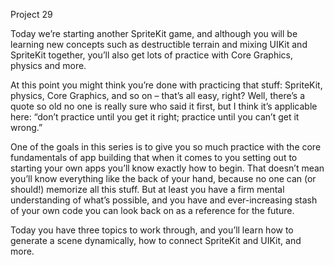 Project 29 

Today we’re starting another SpriteKit game, and although you will be learning new concepts such as destructible terrain and mixing UIKit and SpriteKit together, you’ll also get lots of practice with Core Graphics, physics and more.

At this point you might think you’re done with practicing that stuff: SpriteKit, physics, Core Graphics, and so on – that’s all easy, right? Well, there’s a quote so old no one is really sure who said it first, but I think it’s applicable here: “don’t practice until you get it right; practice until you can’t get it wrong.”

One of the goals in this series is to give you so much practice with the core fundamentals of app building that when it comes to you setting out to starting your own apps you’ll know exactly how to begin. That doesn’t mean you’ll know everything like the back of your hand, because no one can (or should!) memorize all this stuff. But at least you have a firm mental understanding of what’s possible, and you have and ever-increasing stash of your own code you can look back on as a reference for the future.

Today you have three topics to work through, and you’ll learn how to generate a scene dynamically, how to connect SpriteKit and UIKit, and more.
